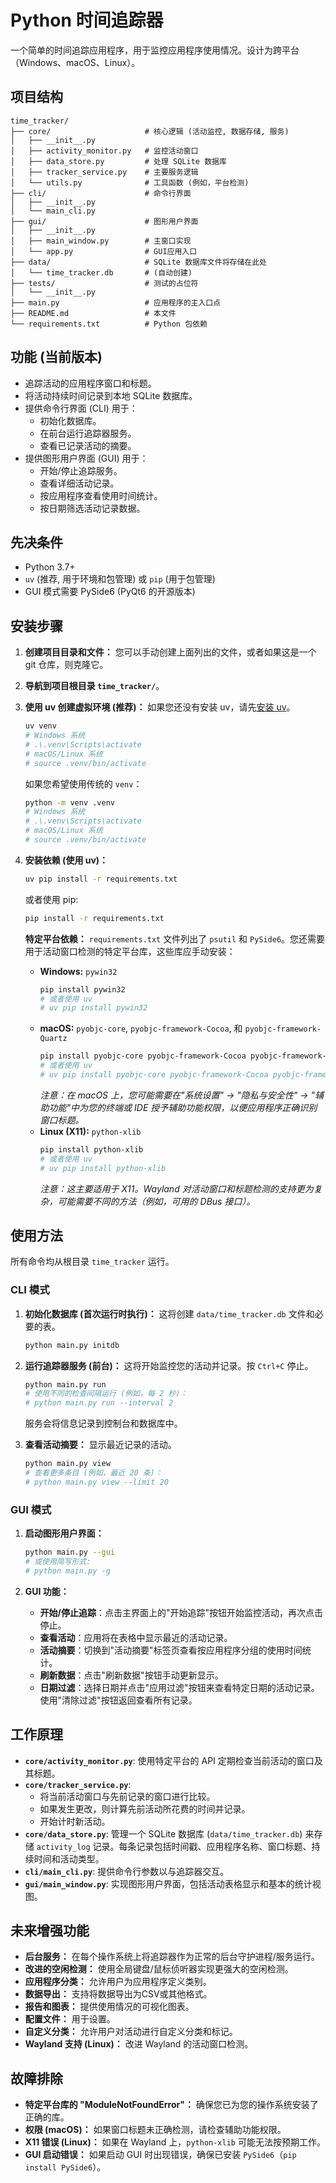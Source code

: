 # Python 时间追踪器

一个简单的时间追踪应用程序，用于监控应用程序使用情况。设计为跨平台（Windows、macOS、Linux）。

## 项目结构

```
time_tracker/
├── core/                     # 核心逻辑 (活动监控, 数据存储, 服务)
│   ├── __init__.py
│   ├── activity_monitor.py   # 监控活动窗口
│   ├── data_store.py         # 处理 SQLite 数据库
│   ├── tracker_service.py    # 主要服务逻辑
│   └── utils.py              # 工具函数 (例如，平台检测)
├── cli/                      # 命令行界面
│   ├── __init__.py
│   └── main_cli.py
├── gui/                      # 图形用户界面
│   ├── __init__.py
│   ├── main_window.py        # 主窗口实现
│   └── app.py                # GUI应用入口
├── data/                     # SQLite 数据库文件将存储在此处
│   └── time_tracker.db       # (自动创建)
├── tests/                    # 测试的占位符
│   └── __init__.py
├── main.py                   # 应用程序的主入口点
├── README.md                 # 本文件
└── requirements.txt          # Python 包依赖
```

## 功能 (当前版本)

*   追踪活动的应用程序窗口和标题。
*   将活动持续时间记录到本地 SQLite 数据库。
*   提供命令行界面 (CLI) 用于：
    *   初始化数据库。
    *   在前台运行追踪器服务。
    *   查看已记录活动的摘要。
*   提供图形用户界面 (GUI) 用于：
    *   开始/停止追踪服务。
    *   查看详细活动记录。
    *   按应用程序查看使用时间统计。
    *   按日期筛选活动记录数据。

## 先决条件

*   Python 3.7+
*   `uv` (推荐, 用于环境和包管理) 或 `pip` (用于包管理)
*   GUI 模式需要 PySide6 (PyQt6 的开源版本)

## 安装步骤

1.  **创建项目目录和文件：**
    您可以手动创建上面列出的文件，或者如果这是一个 git 仓库，则克隆它。

2.  **导航到项目根目录 `time_tracker/`**。

3.  **使用 uv 创建虚拟环境 (推荐)：**
    如果您还没有安装 uv，请先[安装 uv](https://github.com/astral-sh/uv#installation)。
    ```bash
    uv venv
    # Windows 系统
    # .\.venv\Scripts\activate
    # macOS/Linux 系统
    # source .venv/bin/activate
    ```
    如果您希望使用传统的 `venv`：
    ```bash
    python -m venv .venv 
    # Windows 系统
    # .\.venv\Scripts\activate
    # macOS/Linux 系统
    # source .venv/bin/activate
    ```

4.  **安装依赖 (使用 uv)：**
    ```bash
    uv pip install -r requirements.txt
    ```
    或者使用 pip:
    ```bash
    pip install -r requirements.txt
    ```
    **特定平台依赖：**
    `requirements.txt` 文件列出了 `psutil` 和 `PySide6`。您还需要用于活动窗口检测的特定平台库，这些库应手动安装：
    *   **Windows:** `pywin32`
        ```bash
        pip install pywin32
        # 或者使用 uv
        # uv pip install pywin32
        ```
    *   **macOS:** `pyobjc-core`, `pyobjc-framework-Cocoa`, 和 `pyobjc-framework-Quartz`
        ```bash
        pip install pyobjc-core pyobjc-framework-Cocoa pyobjc-framework-Quartz
        # 或者使用 uv
        # uv pip install pyobjc-core pyobjc-framework-Cocoa pyobjc-framework-Quartz
        ```
        *注意：在 macOS 上，您可能需要在"系统设置" -> "隐私与安全性" -> "辅助功能"中为您的终端或 IDE 授予辅助功能权限，以便应用程序正确识别窗口标题。*
    *   **Linux (X11):** `python-xlib`
        ```bash
        pip install python-xlib
        # 或者使用 uv
        # uv pip install python-xlib
        ```
        *注意：这主要适用于 X11。Wayland 对活动窗口和标题检测的支持更为复杂，可能需要不同的方法（例如，可用的 DBus 接口）。*

## 使用方法

所有命令均从根目录 `time_tracker` 运行。

### CLI 模式

1.  **初始化数据库 (首次运行时执行)：**
    这将创建 `data/time_tracker.db` 文件和必要的表。
    ```bash
    python main.py initdb
    ```

2.  **运行追踪器服务 (前台)：**
    这将开始监控您的活动并记录。按 `Ctrl+C` 停止。
    ```bash
    python main.py run
    # 使用不同的检查间隔运行 (例如，每 2 秒)：
    # python main.py run --interval 2
    ```
    服务会将信息记录到控制台和数据库中。

3.  **查看活动摘要：**
    显示最近记录的活动。
    ```bash
    python main.py view
    # 查看更多条目 (例如，最近 20 条)：
    # python main.py view --limit 20
    ```

### GUI 模式

1.  **启动图形用户界面：**
    ```bash
    python main.py --gui
    # 或使用简写形式:
    # python main.py -g
    ```

2.  **GUI 功能：**
    *   **开始/停止追踪**：点击主界面上的"开始追踪"按钮开始监控活动，再次点击停止。
    *   **查看活动**：应用将在表格中显示最近的活动记录。
    *   **活动摘要**：切换到"活动摘要"标签页查看按应用程序分组的使用时间统计。
    *   **刷新数据**：点击"刷新数据"按钮手动更新显示。
    *   **日期过滤**：选择日期并点击"应用过滤"按钮来查看特定日期的活动记录。使用"清除过滤"按钮返回查看所有记录。

## 工作原理

*   **`core/activity_monitor.py`**: 使用特定平台的 API 定期检查当前活动的窗口及其标题。
*   **`core/tracker_service.py`**:
    *   将当前活动窗口与先前记录的窗口进行比较。
    *   如果发生更改，则计算先前活动所花费的时间并记录。
    *   开始计时新活动。
*   **`core/data_store.py`**: 管理一个 SQLite 数据库 (`data/time_tracker.db`) 来存储 `activity_log` 记录。每条记录包括时间戳、应用程序名称、窗口标题、持续时间和活动类型。
*   **`cli/main_cli.py`**: 提供命令行参数以与追踪器交互。
*   **`gui/main_window.py`**: 实现图形用户界面，包括活动表格显示和基本的统计视图。

## 未来增强功能

*   **后台服务：** 在每个操作系统上将追踪器作为正常的后台守护进程/服务运行。
*   **改进的空闲检测：** 使用全局键盘/鼠标侦听器实现更强大的空闲检测。
*   **应用程序分类：** 允许用户为应用程序定义类别。
*   **数据导出：** 支持将数据导出为CSV或其他格式。
*   **报告和图表：** 提供使用情况的可视化图表。
*   **配置文件：** 用于设置。
*   **自定义分类：** 允许用户对活动进行自定义分类和标记。
*   **Wayland 支持 (Linux)：** 改进 Wayland 的活动窗口检测。

## 故障排除

*   **特定平台库的 "ModuleNotFoundError"：** 确保您已为您的操作系统安装了正确的库。
*   **权限 (macOS)：** 如果窗口标题未正确检测，请检查辅助功能权限。
*   **X11 错误 (Linux)：** 如果在 Wayland 上，`python-xlib` 可能无法按预期工作。
*   **GUI 启动错误：** 如果启动 GUI 时出现错误，确保已安装 `PySide6`（`pip install PySide6`）。 